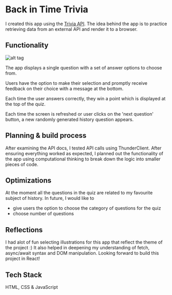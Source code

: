 # Back in Time Trivia

I created this app using the [Trivia API](https://opentdb.com/api_config.php). The idea behind the app is to practice retrieving data from an external API and render it to a browser.






## Functionality

![alt tag](https://media.giphy.com/media/v1.Y2lkPTc5MGI3NjExYWxhZzhqN2c3Y215Y3R4bXBsdnU0ZmlpaTJjNWZjMGNrOGxoZnE0NyZlcD12MV9pbnRlcm5hbF9naWZfYnlfaWQmY3Q9Zw/t2qfy4FENpCFXhSPj8/giphy.gif)

The app displays a single question with a set of answer options to choose from.

Users have the option to make their selection and promptly receive feedback on their choice with a message at the bottom.

Each time the user answers correctly, they win a point which is displayed at the top of the quiz.

Each time the screen is refreshed or user clicks on the 'next question' button, a new randomly generated history question appears.


## Planning & build process

After examining the API docs, I tested API calls using ThunderClient. After ensuring everything worked as expected, I planned out the functionality of the app using computational thinking to break down the logic into smaller pieces of code.
## Optimizations

At the moment all the questions in the quiz are related to my favourite subject of history. In future, I would like to 
- give users the option to choose the category of questions for the quiz
- choose number of questions

## Reflections
I had alot of fun selecting illustrations for this app that reflect the theme of the project :) It also helped in deepening my understanding of fetch, async/await syntax and DOM manipulation. Looking forward to build this project in React! 

## Tech Stack

HTML, CSS & JavaScript



